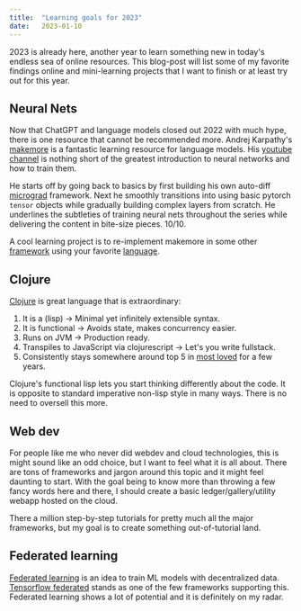 ```yaml
---
title:  "Learning goals for 2023"
date:   2023-01-10
---
```

2023 is already here, another year to learn something new in today's endless sea
of online resources. This blog-post will list some of my favorite findings
online and mini-learning projects that I want to finish or at least try out for
this year. 

## Neural Nets
Now that ChatGPT and language models closed out 2022 with much hype, there is
one resource that cannot be recommended more.  Andrej Karpathy's
[makemore](https://github.com/karpathy/makemore) is a fantastic learning
resource for language models.  His [youtube
channel](https://www.youtube.com/@AndrejKarpathy) is nothing short of the
greatest introduction to neural networks and how to train them. 

He starts off by going back to basics by first building his own auto-diff
[micrograd](https://github.com/karpathy/micrograd) framework.  Next he smoothly
transitions into using basic pytorch `tensor` objects while gradually building
complex layers from scratch.  He underlines the subtleties of training neural
nets throughout the series while delivering the content in bite-size pieces.
10/10. 

A cool learning project is to re-implement makemore in some other
[framework](http://lux.csail.mit.edu/stable/) using your favorite
[language](https://julialang.org/).

## Clojure
[Clojure](https://clojure.org/) is great language that is extraordinary:

1. It is a (lisp) -> Minimal yet infinitely extensible syntax.
2. It is functional -> Avoids state, makes concurrency easier.
3. Runs on JVM -> Production ready.
4. Transpiles to JavaScript via clojurescript -> Let's you write fullstack.
5. Consistently stays somewhere around top 5 in [most
   loved](https://survey.stackoverflow.co/2022/#technology-most-loved-dreaded-and-wanted)
   for a few years.

Clojure's functional lisp lets you start thinking differently about the code. It
is opposite to standard imperative non-lisp style in many ways.  There is no
need to oversell this more.

## Web dev
For people like me who never did webdev and cloud technologies, this is might
sound like an odd choice, but I want to feel what it is all about. There are
tons of frameworks and jargon around this topic and it might feel daunting to
start. With the goal being to know more than throwing a few fancy words here and
there, I should create a basic ledger/gallery/utility webapp hosted on the
cloud.

There a million step-by-step tutorials for pretty much all the major frameworks,
but my goal is to create something out-of-tutorial land. 


## Federated learning
[Federated learning](https://en.wikipedia.org/wiki/Federated_learning) is
an idea to train ML models with decentralized data. [Tensorflow
federated](https://www.tensorflow.org/federated) stands as one of the few
frameworks supporting this. Federated learning shows a lot of potential and it
is definitely on my radar.
